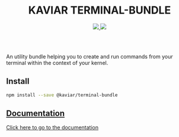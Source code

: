 <h1 align="center">KAVIAR TERMINAL-BUNDLE</h1>

<p align="center">
  <a href="https://travis-ci.org/kaviarjs/terminal-bundle">
    <img src="https://api.travis-ci.org/kaviarjs/terminal-bundle.svg?branch=master" />
  </a>
  <a href="https://coveralls.io/github/kaviarjs/terminal-bundle?branch=master">
    <img src="https://coveralls.io/repos/github/kaviarjs/terminal-bundle/badge.svg?branch=master" />
  </a>
</p>

<br />
<br />

An utility bundle helping you to create and run commands from your terminal within the context of your kernel.

## Install

```bash
npm install --save @kaviar/terminal-bundle
```

## [Documentation](./DOCUMENTATION.md)

[Click here to go to the documentation](./DOCUMENTATION.md)
